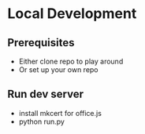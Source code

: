 # Local Development

## Prerequisites

- Either clone repo to play around
- Or set up your own repo

## Run dev server

- install mkcert for office.js
- python run.py
